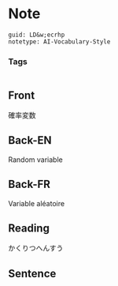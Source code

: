 # Note
```
guid: LD&w;ecrhp
notetype: AI-Vocabulary-Style
```

### Tags
```
```

## Front
確率変数

## Back-EN
Random variable

## Back-FR
Variable aléatoire

## Reading
かくりつへんすう

## Sentence

